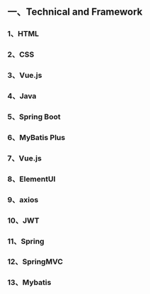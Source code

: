 ## 一、Technical and Framework

### 1、HTML

### 2、CSS

### 3、Vue.js

### 4、Java

### 5、Spring Boot

### 6、MyBatis Plus

### 7、Vue.js

### 8、ElementUI

### 9、axios

### 10、JWT

### 11、Spring

### 12、SpringMVC

### 13、Mybatis